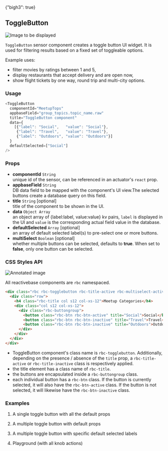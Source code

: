 {"bigh3": true}

## ToggleButton

![Image to be displayed](https://i.imgur.com/Zyooy5N.png)

`ToggleButton` sensor component creates a toggle button UI widget. It is used for filtering results based on a fixed set of toggleable options.

Example uses:
* filter movies by ratings between 1 and 5,
* display restaurants that accept delivery and are open now,
* show flight tickets by one way, round trip and multi-city options.

### Usage

```js
<ToggleButton
  componentId="MeetupTops"
  appbaseField="group_topics.topic_name.raw"
  title="ToggleButton component"
  data={
    [{"label": "Social",   "value": "Social"},
     {"label": "Travel",   "value": "Travel"},
     {"label": "Outdoors", "value": "Outdoors"}]
  }
  defaultSelected=["Social"]
/>
```

### Props

- **componentId** `String`  
    unique id of the sensor, can be referenced in an actuator's `react` prop.
- **appbaseField** `String`  
    DB data field to be mapped with the component's UI view.The selected buttons create a database query on this field.
- **title** `String` [optional]  
    title of the component to be shown in the UI.
- **data** `Object Array`  
    an object array of {label:label, value:value} kv pairs, `label` is displayed in the UI and `value` is the corresponding actual field value in the database.
- **defaultSelected** `Array` [optional]  
    an array of default selected label(s) to pre-select one or more buttons.
- **multiSelect** `Boolean` [optional]  
    whether multiple buttons can be selected, defaults to **true**. When set to **false**, only one button can be selected.

### CSS Styles API

![Annotated image](https://i.imgur.com/lMbqk2H.png)

All reactivebase components are `rbc` namespaced.

```html
<div class="rbc rbc-togglebutton rbc-title-active rbc-multiselect-active col s12 col-xs-12 card thumbnail">
  <div class="row">
    <h4 class="rbc-title col s12 col-xs-12">Meetup Categories</h4>
    <div class="col s12 col-xs-12">
      <div class="rbc-buttongroup">
        <button class="rbc-btn rbc-btn-active" title="Social">Social</button>
        <button class="rbc-btn rbc-btn-inactive" title="Travel">Travel</button>
        <button class="rbc-btn rbc-btn-inactive" title="Outdoors">Outdoors</button>
      </div>
    </div>
  </div>
</div>
```

* ToggleButton component's class name is `rbc-togglebutton`. Additionally, depending on the presence / absence of the `title` prop, a `rbc-title-active` or `rbc-title-inactive` class is respectively applied.
* the title element has a class name of `rbc-title`.
* the buttons are encapsulated inside a `rbc-buttongroup` class.
* each individual button has a `rbc-btn` class. If the button is currently selected, it will also have the `rbc-btn-active` class. If the button is not selected, it will likewise have the `rbc-btn-inactive` class.


### Examples

1. A single toggle button with all the default props

2. A multiple toggle button with default props

3. A multiple toggle button with specific default selected labels

4. Playground (with all knob actions)

